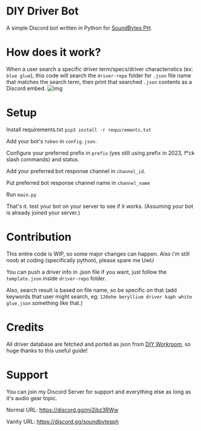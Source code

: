 # DIY Driver Bot
A simple Discord bot written in Python for [SoundBytes PH](https://discord.gg/soundbytesph).
 
# How does it work?
When a user search a specific driver term/specs/driver characteristics (ex: `blue glue`), this code will search the `driver-repo` folder for `.json` file name that matches the search term, then print that searched `.json` contents as a Discord embed.
![img](https://cdn.discordapp.com/attachments/899688146466385961/1066592775879004240/Screenshot_2023-01-22_133822.png)

# Setup
Install requirements.txt `pip3 install -r requirements.txt`

Add your bot's `token` in `config.json`.

Configure your preferred prefix in `prefix` (yes still using prefix in 2023, f*ck slash commands) and status.

Add your preferred bot response channel in `channel_id`.

Put preferred bot response channel name in `channel_name`

Run `main.py`

That's it. test your bot on your server to see if it works. (Assuming your bot is already joined your server.)

# Contribution
This entire code is WIP, so some major changes can happen. Also i'm still noob at coding (specifically python), please spare me UwU

You can push a driver info in .json file if you want, just follow the `template.json` inside `driver-repo` folder.

Also, search result is based on file name, so be specific on that (add keywords that user might search, eg: `120ohm beryllium driver kaph white glue.json` something like that.)

# Credits
All driver database are fetched and ported as json from [DIY Workroom](https://docs.google.com/spreadsheets/d/1PRXhXgAr8N-EiNk3K9Cuqd36LeS5JB7ZuFDAgJbTCm8/edit#gid=0), so huge thanks to this useful guide!

# Support
You can join my Discord Server for support and everything else as long as it's audio gear topic.

Normal URL:
https://discord.gg/mj2jbz3RWw

Vanity URL:
https://discord.gg/soundbytesph
